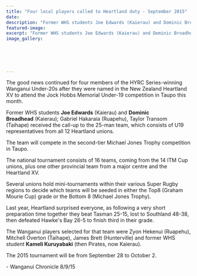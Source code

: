 ```yaml
---
title: "Four local players called to Heartland duty - September 2015"
date: 
description: "Former WHS students Joe Edwards (Kaierau) and Dominic Broadhead (Kaierau) received the call-up to the 25-man team, which consists of U19 representatives from all 12 Heartland unions."
featured-image: 
excerpt: "Former WHS students Joe Edwards (Kaierau) and Dominic Broadhead (Kaierau) received the call-up to the 25-man team, which consists of U19 representatives from all 12 Heartland unions."
image_gallery:
	
	
	
	
	
---
```


<p>The good news continued for four members of the HYRC Series-winning Wanganui Under-20s after they were named in the New Zealand Heartland XV to attend the Jock Hobbs Memorial Under-19 competition in Taupo this month.</p>
<p>Former WHS students <strong>Joe Edwards</strong><span>&nbsp;(Kaierau) and </span><strong>Dominic Broadhead</strong><span>&nbsp;(Kaierau);&nbsp;</span>Gabriel Hakaraia (Ruapehu), Taylor Transom (Taihape)&nbsp;received the call-up to the 25-man team, which consists of U19 representatives from all 12 Heartland unions.</p>
<p>The team will compete in the second-tier Michael Jones Trophy competition in Taupo.</p>
<p>The national tournament consists of 16 teams, coming from the 14 ITM Cup unions, plus one other provincial team from a major centre and the Heartland XV.</p>
<p>Several unions hold mini-tournaments within their various Super Rugby regions to decide which teams will be seeded in either the Top8 (Graham Mourie Cup) grade or the Bottom 8 (Michael Jones Trophy).</p>
<p>Last year, Heartland surprised everyone, as following a very short preparation time together they beat Tasman 25-15, lost to Southland 48-38, then defeated Hawke's Bay 26-5 to finish third in their grade.</p>
<p>The Wanganui players selected for that team were Zyon Hekenui (Ruapehu), Mitchell Overton (Taihape), James Brett (Hunterville) and former WHS student&nbsp;<strong>Kameli Kuruyabaki</strong> (then Pirates, now Kaierau).</p>
<p>The 2015 tournament will be from September 28 to October 2.</p>
<p>- Wanganui Chronicle 8/9/15</p>

